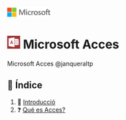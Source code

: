 ![image](img/logo.png)
# ![image](img/Appp.png) Microsoft Acces

Microsoft Acces @janqueraltp

## 📖 Índice			
1. :bookmark_tabs: [Introducció](#id1)  
2. :question: [ Qué es Acces?](#id2) 
<div id='id1' />  
